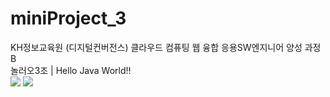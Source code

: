 # miniProject_3
KH정보교육원 (디지털컨버전스) 클라우드 컴퓨팅 웹 융합 응용SW엔지니어 양성 과정B<br>
놀러오3조 | Hello Java World!!<br>
<img src="https://img.shields.io/badge/Eclipse-2C2255?style=flat-square&logo=Eclipse IDE&logoColor=white"/></a>
<img src="https://img.shields.io/badge/Java-007396?style=flat-square&logo=Java&logoColor=white"/></a>
